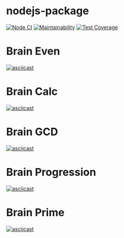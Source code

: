 # nodejs-package

[![Node CI](https://github.com/iuserkv/frontend-project-lvl1/workflows/CI/badge.svg)](https://github.com/iuserkv/frontend-project-lvl1/actions)
[![Maintainability](https://api.codeclimate.com/v1/badges/a99a88d28ad37a79dbf6/maintainability)](https://codeclimate.com/github/codeclimate/codeclimate/maintainability)
[![Test Coverage](https://api.codeclimate.com/v1/badges/a99a88d28ad37a79dbf6/test_coverage)](https://codeclimate.com/github/codeclimate/codeclimate/test_coverage)

# Brain Even
[![asciicast](https://asciinema.org/a/UZD6Od7tAgA6eiGeWvk9tPzw6.png)](https://asciinema.org/a/UZD6Od7tAgA6eiGeWvk9tPzw6)

# Brain Calc
[![asciicast](https://asciinema.org/a/uHv6zFm0wFxMNqibapCqbucmL.png)](https://asciinema.org/a/uHv6zFm0wFxMNqibapCqbucmL)

# Brain GCD
[![asciicast](https://asciinema.org/a/z4xqprj8aKnxrHi7XUHkHkETz.png)](https://asciinema.org/a/z4xqprj8aKnxrHi7XUHkHkETz)

# Brain Progression
[![asciicast](https://asciinema.org/a/8DPfoTOA8Gf53DJqIMS85Jw2O.png)](https://asciinema.org/a/8DPfoTOA8Gf53DJqIMS85Jw2O)

# Brain Prime
[![asciicast](https://asciinema.org/a/OSqgxPhQcP7RynFlk8eQm7IzJ.png)](https://asciinema.org/a/OSqgxPhQcP7RynFlk8eQm7IzJ)